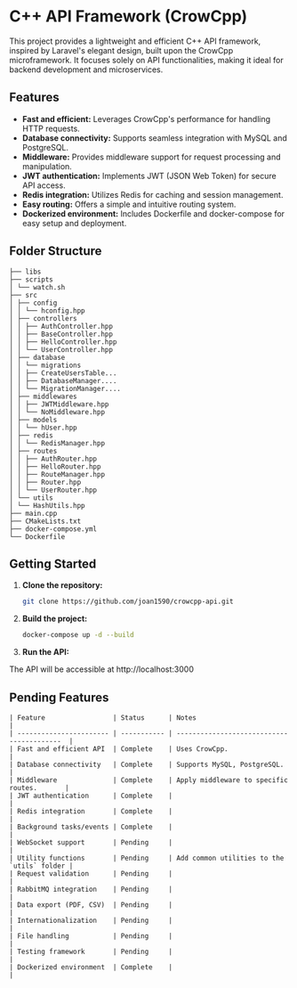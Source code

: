 # C++ API Framework (CrowCpp)

This project provides a lightweight and efficient C++ API framework, inspired by Laravel's elegant design, built upon the CrowCpp microframework. It focuses solely on API functionalities, making it ideal for backend development and microservices.

## Features

- **Fast and efficient:** Leverages CrowCpp's performance for handling HTTP requests.
- **Database connectivity:** Supports seamless integration with MySQL and PostgreSQL.
- **Middleware:** Provides middleware support for request processing and manipulation.
- **JWT authentication:** Implements JWT (JSON Web Token) for secure API access.
- **Redis integration:** Utilizes Redis for caching and session management.
- **Easy routing:** Offers a simple and intuitive routing system.
- **Dockerized environment:** Includes Dockerfile and docker-compose for easy setup and deployment.

## Folder Structure

```text
├── libs
├── scripts
│ └── watch.sh
├── src
│ ├── config
│ │ └── hconfig.hpp
│ ├── controllers
│ │ ├── AuthController.hpp
│ │ ├── BaseController.hpp
│ │ ├── HelloController.hpp
│ │ └── UserController.hpp
│ ├── database
│ │ └── migrations
│ │ ├── CreateUsersTable...
│ │ ├── DatabaseManager....
│ │ └── MigrationManager....
│ ├── middlewares
│ │ ├── JWTMiddleware.hpp
│ │ └── NoMiddleware.hpp
│ ├── models
│ │ └── hUser.hpp
│ ├── redis
│ │ └── RedisManager.hpp
│ ├── routes
│ │ ├── AuthRouter.hpp
│ │ ├── HelloRouter.hpp
│ │ ├── RouteManager.hpp
│ │ ├── Router.hpp
│ │ └── UserRouter.hpp
│ └── utils
│ └── HashUtils.hpp
├── main.cpp
├── CMakeLists.txt
├── docker-compose.yml
└── Dockerfile
```

## Getting Started

1. **Clone the repository:**

   ```bash
   git clone https://github.com/joan1590/crowcpp-api.git
   ```

2. **Build the project:**

   ```bash
   docker-compose up -d --build
   ```

3. **Run the API:**

The API will be accessible at http://localhost:3000

## Pending Features

```table
| Feature                 | Status      | Notes                                      |
| ----------------------- | ----------- | -----------------------------------------  |
| Fast and efficient API  | Complete    | Uses CrowCpp.                              |
| Database connectivity   | Complete    | Supports MySQL, PostgreSQL.                |
| Middleware              | Complete    | Apply middleware to specific routes.       |
| JWT authentication      | Complete    |                                            |
| Redis integration       | Complete    |                                            |
| Background tasks/events | Complete    |                                            |
| WebSocket support       | Pending     |                                            |
| Utility functions       | Pending     | Add common utilities to the `utils` folder |
| Request validation      | Pending     |                                            |
| RabbitMQ integration    | Pending     |                                            |
| Data export (PDF, CSV)  | Pending     |                                            |
| Internationalization    | Pending     |                                            |
| File handling           | Pending     |                                            |
| Testing framework       | Pending     |                                            |
| Dockerized environment  | Complete    |                                            |
```
